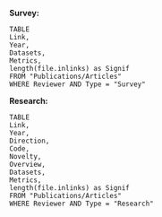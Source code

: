 **Survey:**
```dataview
TABLE 
Link, 
Year, 
Datasets, 
Metrics,
length(file.inlinks) as Signif
FROM "Publications/Articles"
WHERE Reviewer AND Type = "Survey"
```



**Research:**
```dataview
TABLE 
Link, 
Year, 
Direction, 
Code, 
Novelty, 
Overview, 
Datasets, 
Metrics,
length(file.inlinks) as Signif
FROM "Publications/Articles"
WHERE Reviewer AND Type = "Research"
```

